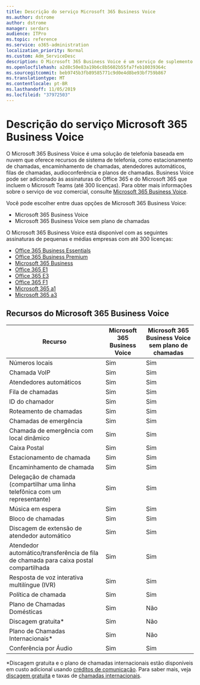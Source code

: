 ```yaml
---
title: Descrição do serviço Microsoft 365 Business Voice
ms.author: dstrome
author: dstrome
manager: serdars
audience: ITPro
ms.topic: reference
ms.service: o365-administration
localization_priority: Normal
ms.custom: Adm_ServiceDesc
description: O Microsoft 365 Business Voice é um serviço de suplemento que permite que você use o Microsoft Teams para chamadas telefônicas. Isso combina o sistema de telefonia, o plano de chamadas domésticas, o SMS e a conferência de áudio.
ms.openlocfilehash: a2d8c50e83a19b6c8b5602b55fa7feb10039364c
ms.sourcegitcommit: beb9745b3fb89585771c9d0e4d8be93bf759b867
ms.translationtype: MT
ms.contentlocale: pt-BR
ms.lasthandoff: 11/05/2019
ms.locfileid: "37972503"
---
```

# <a name="microsoft-365-business-voice-service-description"></a>Descrição do serviço Microsoft 365 Business Voice

O Microsoft 365 Business Voice é uma solução de telefonia baseada em nuvem que oferece recursos de sistema de telefonia, como estacionamento de chamadas, encaminhamento de chamadas, atendedores automáticos, filas de chamadas, audioconferência e planos de chamadas. Business Voice pode ser adicionado às assinaturas do Office 365 e do Microsoft 365 que incluem o Microsoft Teams (até 300 licenças). Para obter mais informações sobre o serviço de voz comercial, consulte [Microsoft 365 Business Voice](https://docs.microsoft.com/MicrosoftTeams/business-voice/whats-business-voice).

Você pode escolher entre duas opções de Microsoft 365 Business Voice:

- Microsoft 365 Business Voice
- Microsoft 365 Business Voice sem plano de chamadas

O Microsoft 365 Business Voice está disponível com as seguintes assinaturas de pequenas e médias empresas com até 300 licenças:

- [Office 365 Business Essentials](office-365-platform-service-description/office-365-platform-service-description.md)
- [Office 365 Business Premium](office-365-platform-service-description/office-365-platform-service-description.md)
- [Microsoft 365 Business](microsoft-365-business-service-description.md)
- [Office 365 E1](https://www.microsoft.com/en-us/microsoft-365/business/office-365-enterprise-e1-business-software?activetab=pivot%3aoverviewtab)
- [Office 365 E3](https://www.microsoft.com/en-us/microsoft-365/business/office-365-enterprise-e3-business-software?activetab=pivot%3aoverviewtab)
- [Office 365 F1](https://www.microsoft.com/en-us/microsoft-365/business/office-365-f1?activetab=pivot%3aoverviewtab)
- [Microsoft 365 a1](https://www.microsoft.com/en-us/microsoft-365/academic/compare-office-365-education-plans?activetab=tab:primaryr1)
- [Microsoft 365 a3](https://www.microsoft.com/en-us/microsoft-365/academic/compare-office-365-education-plans?activetab=tab:primaryr1)

## <a name="microsoft-365-business-voice-features"></a>Recursos do Microsoft 365 Business Voice

| **Recurso**                                            | **Microsoft 365 Business Voice** | **Microsoft 365 Business Voice sem plano de chamadas** |
|--------------------------------------------------------|----------------------------------|-------------------------------------------------------|
| Números locais                                          | Sim                              | Sim                                                   |
| Chamada VoIP                                           | Sim                              | Sim                                                   |
| Atendedores automáticos                                        | Sim                              | Sim                                                   |
| Fila de chamadas                                             | Sim                              | Sim                                                   |
| ID do chamador                                              | Sim                              | Sim                                                   |
| Roteamento de chamadas                                           | Sim                              | Sim                                                   |
| Chamadas de emergência                                      | Sim                              | Sim                                                   |
| Chamada de emergência com local dinâmico                | Sim                              | Sim                                                   |
| Caixa Postal                                             | Sim                              | Sim                                                   |
| Estacionamento de chamada                                              | Sim                              | Sim                                                   |
| Encaminhamento de chamada                                        | Sim                              | Sim                                                   |
| Delegação de chamada (compartilhar uma linha telefônica com um representante)   | Sim                              | Sim                                                   |
| Música em espera                                          | Sim                              | Sim                                                   |
| Bloco de chamadas                                             | Sim                              | Sim                                                   |
| Discagem de extensão de atendedor automático                       | Sim                              | Sim                                                   |
| Atendedor automático/transferência de fila de chamada para caixa postal compartilhada | Sim                              | Sim                                                   |
| Resposta de voz interativa multilíngue (IVR)          | Sim                              | Sim                                                   |
| Política de chamada                                         | Sim                              | Sim                                                   |
| Plano de Chamadas Domésticas                                  | Sim                              | Não                                                    |
| Discagem gratuita\*                                    | Sim                              | Não                                                    |
| Plano de Chamadas Internacionais\*                           | Sim                              | Não                                                    |
| Conferência por Áudio                                     | Sim                              | Sim                                                   |
 
\*Discagem gratuita e o plano de chamadas internacionais estão disponíveis em custo adicional usando [créditos de comunicação](https://docs.microsoft.com/microsoftteams/what-are-communications-credits). Para saber mais, veja [discagem gratuita](https://docs.microsoft.com/microsoftteams/toll-free-dialing-limitations-and-restrictions) e taxas de [chamadas internacionais](https://products.office.com/microsoft-teams/online-meeting-solutions#Rates).
